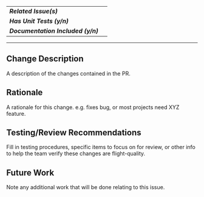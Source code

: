 | | |
|:---|:---|
|**_Related Issue(s)_**|  |
|**_Has Unit Tests (y/n)_**|  ||
|**_Documentation Included (y/n)_**|  |

---
## Change Description

A description of the changes contained in the PR.

## Rationale

A rationale for this change. e.g. fixes bug, or most projects need XYZ feature.

## Testing/Review Recommendations

Fill in testing procedures, specific items to focus on for review, or other info to help the team verify these changes are flight-quality.

## Future Work

Note any additional work that will be done relating to this issue.

